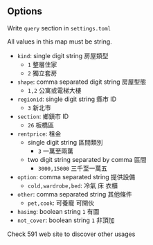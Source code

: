
## Options

Write `query` section in `settings.toml`

All values in this map must be string.

- `kind`: single digit string 房屋類型
  - `1` 整層住家
  - `2` 獨立套房
- `shape`: comma separated digit string 房屋型態
  - `1,2` 公寓或電梯大樓
- `regionid`: single digit string 縣市 ID
  - `3` 新北市
- `section`: 鄉鎮市 ID
  - `26` 板橋區
- `rentprice`: 租金
  - single digit string 區間類別
    - `3` 一萬至兩萬
  - two digit string separated by comma 區間
    - `3000,15000` 三千至一萬五
- `option`: comma separated string 提供設備
  - `cold,wardrobe,bed`: 冷氣 床 衣櫃
- `other`: comma separated string 其他條件
  - `pet,cook`: 可養寵 可開伙
- `hasimg`: boolean string `1` 有圖
- `not_cover`: boolean string `1` 非頂加

Check 591 web site to discover other usages
